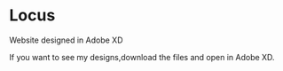 # Locus
Website designed in Adobe XD

If you want to see my designs,download the files and open in Adobe XD.

